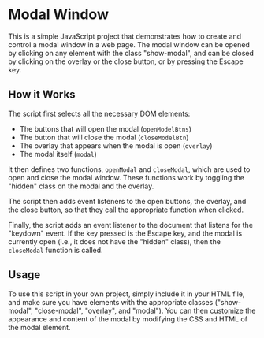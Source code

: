 # Modal Window

This is a simple JavaScript project that demonstrates how to create and control a modal window in a web page. The modal window can be opened by clicking on any element with the class "show-modal", and can be closed by clicking on the overlay or the close button, or by pressing the Escape key.

## How it Works

The script first selects all the necessary DOM elements:

- The buttons that will open the modal (`openModelBtns`)
- The button that will close the modal (`closeModelBtn`)
- The overlay that appears when the modal is open (`overlay`)
- The modal itself (`modal`)

It then defines two functions, `openModal` and `closeModal`, which are used to open and close the modal window. These functions work by toggling the "hidden" class on the modal and the overlay.

The script then adds event listeners to the open buttons, the overlay, and the close button, so that they call the appropriate function when clicked.

Finally, the script adds an event listener to the document that listens for the "keydown" event. If the key pressed is the Escape key, and the modal is currently open (i.e., it does not have the "hidden" class), then the `closeModal` function is called.

## Usage

To use this script in your own project, simply include it in your HTML file, and make sure you have elements with the appropriate classes ("show-modal", "close-modal", "overlay", and "modal"). You can then customize the appearance and content of the modal by modifying the CSS and HTML of the modal element.
